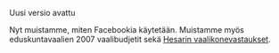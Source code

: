 Uusi versio avattu

Nyt muistamme, miten Facebookia käytetään. Muistamme myös
eduskuntavaalien 2007 vaalibudjetit sekä
[Hesarin vaalikonevastaukset](/opinions/).
